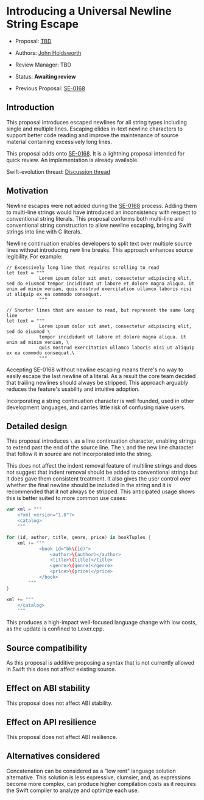 # Introducing a Universal Newline String Escape

* Proposal: [TBD](TBD.md)
* Authors: [John Holdsworth](https://github.com/johnno1962)
* Review Manager: TBD
* Status: **Awaiting review**

* Previous Proposal: [SE-0168](0168-multi-line-string-literals.md)

## Introduction

This proposal introduces escaped newlines for all string types including single and multiple lines. Escaping elides in-text newline characters to support better code reading and improve the maintenance of source material containing excessively long lines. 

This proposal adds onto [SE-0168](0168-multi-line-string-literals.md). It is a lightning proposal intended for quick review. An implementation is already available.

Swift-evolution thread: [Discussion thread](https://lists.swift.org/pipermail/swift-evolution/Week-of-Mon-20170417/035923.html)

## Motivation

Newline escapes were not added during the [SE-0168](0168-multi-line-string-literals.md) process. Adding them to multi-line strings would have introduced an inconsistency with respect to conventional string literals. This proposal conforms both multi-line and conventional string construction to allow newline escaping, bringing Swift strings into line with C literals.

Newline continuation enables developers to split text over multiple source lines without introducing new line breaks. This approach enhances source legibility. For example:

```
// Excessively long line that requires scrolling to read
let text = """
            Lorem ipsum dolor sit amet, consectetur adipiscing elit, sed do eiusmod tempor incididunt ut labore et dolore magna aliqua. Ut enim ad minim veniam, quis nostrud exercitation ullamco laboris nisi ut aliquip ex ea commodo consequat.
            """

// Shorter lines that are easier to read, but represent the same long line
let text = """
            Lorem ipsum dolor sit amet, consectetur adipiscing elit, sed do eiusmod \
            tempor incididunt ut labore et dolore magna aliqua. Ut enim ad minim veniam, \
            quis nostrud exercitation ullamco laboris nisi ut aliquip ex ea commodo consequat.\
            """
```

Accepting SE-0168 without newline escaping means there's no way to easily escape the last newline of a literal. As a result the core team decided that trailing newlines should always be stripped. This approach arguably reduces the feature's usability and intuitive adoption.

Incorporating a string continuation character is well founded, used in other development languages, and carries little risk of confusing naive users.

## Detailed design

This proposal introduces `\` as a line continuation character, enabling strings to extend past the end of the source line. The `\` and the new line character that follow it in source are not incorporated into the string.

This does not affect the indent removal feature of multiline strings and does not suggest that indent removal should be added to conventional strings but it does gave them consistent treatment. It also gives the user control over whether the final newline should be included in the string and it is recommended that it not always be stripped. This anticipated usage shows this is better suited to more common use cases:

```swift
var xml = """
    <?xml version="1.0"?>
    <catalog>
    """

for (id, author, title, genre, price) in bookTuples {
    xml += """
            <book id="bk\(id)">
                <author>\(author)</author>
                <title>\(title)</title>
                <genre>\(genre)</genre>
                <price>\(price)</price>
            </book>
        """
}

xml += """
    </catalog>
    """
```

This produces a high-impact well-focused language change with low costs, as the update is confined to Lexer.cpp.

## Source compatibility

As this proposal is additive proposing a syntax that is not currently
allowed in Swift this does not affect existing source.

## Effect on ABI stability

This proposal does not affect ABI stability.

## Effect on API resilience

This proposal does not affect ABI resilience.

## Alternatives considered

Concatenation can be considered as a "low rent" language solution alternative. This solution is less expressive, clumsier, and, as expressions become more complex, can produce higher compilation costs as it requires the Swift compiler to analyze and optimize each use.